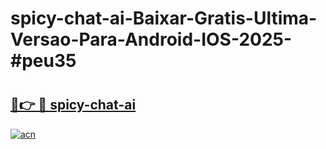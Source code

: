 # spicy-chat-ai-Baixar-Gratis-Ultima-Versao-Para-Android-IOS-2025-#peu35

# <h2><a href="https://ainizakaria.my?title=spicy-chat-ai&ref=24M">🔗👉 🔴 spicy-chat-ai</a></h2>

[![acn](https://github.com/user-attachments/assets/0f9c940e-d8b0-45ae-aac7-cd30a18b3e1c)](https://ainizakaria.my?title=spicy-chat-ai&ref=24M)

